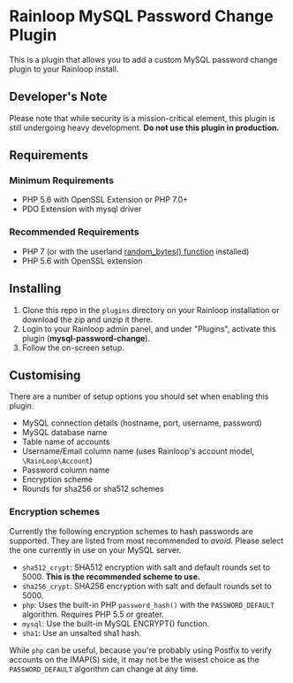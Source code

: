 # Rainloop MySQL Password Change Plugin

This is a plugin that allows you to add a custom MySQL password change plugin to your
Rainloop install.

## Developer's Note

Please note that while security is a mission-critical element, this plugin is still
undergoing heavy development. **Do not use this plugin in production.**

## Requirements

### Minimum Requirements

* PHP 5.6 with OpenSSL Extension or PHP 7.0+
* PDO Extension with mysql driver

### Recommended Requirements

* PHP 7 (or with the userland [random_bytes() function](https://secure.php.net/manual/en/function.random-bytes.php) installed)
* PHP 5.6 with OpenSSL extension

## Installing

1. Clone this repo in the ``plugins`` directory on your Rainloop installation or download the zip and unzip it there.
2. Login to your Rainloop admin panel, and under "Plugins", activate this plugin (**mysql-password-change**).
3. Follow the on-screen setup.

## Customising

There are a number of setup options you should set when enabling this plugin.

* MySQL connection details (hostname, port, username, password)
* MySQL database name
* Table name of accounts
* Username/Email column name (uses Rainloop's account model, ``\RainLoop\Account``)
* Password column name
* Encryption scheme
* Rounds for sha256 or sha512 schemes

### Encryption schemes

Currently the following encryption schemes to hash passwords are supported. They are listed from most recommended to *avoid*.
Please select the one currently in use on your MySQL server.

* ``sha512_crypt``: SHA512 encryption with salt and default rounds set to 5000. **This is the recommended scheme to use.**
* ``sha256_crypt``: SHA256 encryption with salt and default rounds set to 5000.
* ``php``: Uses the built-in PHP ``password_hash()`` with the ``PASSWORD_DEFAULT`` algorithm. Requires PHP 5.5 or greater.
* ``mysql``: Use the built-in MySQL ENCRYPT() function.
* ``sha1``: Use an unsalted sha1 hash.

While ``php`` can be useful, because you're probably using Postfix to verify accounts on the IMAP(S) side, it may not be
the wisest choice as the ``PASSWORD_DEFAULT`` algorithm can change at any time.

